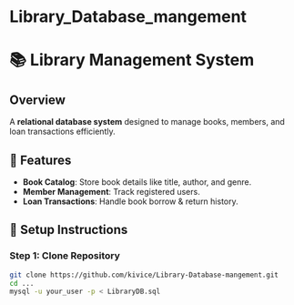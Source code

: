 # Library_Database_mangement
# 📚 Library Management System

## Overview
A **relational database system** designed to manage books, members, and loan transactions efficiently.

## 📌 Features
- **Book Catalog**: Store book details like title, author, and genre.
- **Member Management**: Track registered users.
- **Loan Transactions**: Handle book borrow & return history.

## 🚀 Setup Instructions
### Step 1: Clone Repository
```bash
git clone https://github.com/kivice/Library-Database-mangement.git
cd ...
mysql -u your_user -p < LibraryDB.sql
